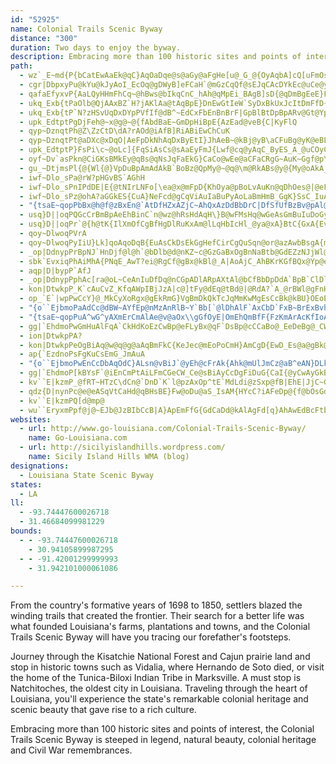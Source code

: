 ```yaml
---
id: "52925"
name: Colonial Trails Scenic Byway
distance: "300"
duration: Two days to enjoy the byway.
description: Embracing more than 100 historic sites and points of interests, the Colonial Trails Scenic Byway is steeped in legend, natural beauty, colonial heritage and Civil War remembrances.
path:
  - wz`_E~md{P{bCatEwAaEk@qC}AqOaDqe@s@aGy@aFgHe[u@_G_@{OyAqbA]cQ[uFmOsi@w@gGAgELaDj@gFtQ{oAbFo_@FmEm@oNWaEi@gEqA{Fai@whByGqVyAqH_D}ToAqPyG{jAaFq~@i@_Iu@mFkDcNcEeLwIeXoFiQeWkw@uOeg@kBmJaCqQeAsGq@qCw@gBq@gAoCeCem@se@cEoCkCcAmCs@{]aEgGmAwLkDqDmBqBeCiPs^mAgD}@mFm@_Go@eEiAcDcPc[iBmGWsBYsF`BeZMyDq@aEiAgDyHmLeK{R_GcKcCeBuEuAmBU_RY{Ea@mDqBkDiDe@_Aq@mAyB_H_AsDuPuj@kBeDaJiMoCmFo@yBiAmFWkBIqG?{T_AsHqIaBwIqCwCuAg@e@_Gke@B_Bb@{F?{Cs@yByEgEyAeBm@yAe@sBWmB_AgCkEsEc\oUmAkBiEaJ}UkSwB}AmLwJiAmAoPwWsLmQoC_DmMoLaFyF_IoMuIwP}G_OqA{DGa@eBiWaBmIyZmiAuA_E{FqT_DmK_DgJgHkQuTkg@yA{DaBoFwOcl@_Qud@cC_GuAaCcCmDyEeE}EmCuDyAaMyFyBmAoGaFmd@gc@kk@{m@uAeB{ByDmEiJaByCcCyDgGsH_BgBiCmBaNkI_B}AgEgF_CwEsJ_\aBgFy@eBiAsB_DaEuImJ_FmG_DuFmAgDcBwGoEwZa@oByAkFqBiFoCkF}LwPwEuHcg@c_AyBmCyAyAoEyC_FuAoP_BqCo@eBi@qC_BgEyC_Y}SyDESEiPyKgBuA_DyCeAyAsFuLkPs\oR_a@wEyK}AeEgCcJyAoGgA}Fk@mEaEq`@sIcu@cKe{@eA_HcA}EqUe~@eAiCmAoI[kE{BkaAGwEFeCZmDZsA|Hw[pAoGf@mDTeDB_IOiEe@kGKuFp@ur@^aJ|D{o@DgDQyDkLmaAsAyLGqAyBqSYmBw@yCiAkCsX{i@iYal@M{@kBaFsGeSkC{KqB}KsA_JwDyZy@aJiGkd@aBiNy@uEqAsE_A_CmAaCeD_F{CgDyDsCoDqB}YaLmBaAsBaB_AeAcDeG]a@wSyl@qEuNo@sCoAoEiJkX{DeKaH_Se@_Cc@}E?gEl@cEpCuM`C_JvF}WVYlAyFp@y@mAsAaEgBqE{CqDk@cCV_Nl@eAY{GqEiASiVuAOB]^g@DsGe@aOg@iMp@sLQ{[d@ePAoCTmHrAaJ\wCKiTsCcDS}CCqCNcEh@sBx@wDxB_CdAiE|@mGZcDF}BSeFaA_DEoBLgPdDmIx@gCJeBE{Fk@iReFsLgCoC[sJYyFi@oKyBqLuC_GgBoDmBqAeAkAqAcC{DqA_Dm@gB}@_FgDci@KqDBcHRkEjBgQ^iFNgJZw`@XcJfSiiCJyCMaFiAaJs@iE
  - cgr|DbpxyPu@kYu@kJyAoI_EcOq@gDWyB]eFCaH`@mGzCqQf@sEJqCAcDYkEc@uCe@yBcCwGsPib@ae@wdAk@yB]kBO{BKqOGoAaAiGs\_bAoFgO{CmGoCaE{AgBo[c[iDeEkCaFgNc\kBcCqAeAwB_AeAQqZeAoDY_Cg@{CmAoCaBeA}@uBeCak@_}@_C{Es@_CgAyEi@mDUuDIaH`@i[DaJyAi[c@gHSsAaAyCmAsBcC{B_GgEuBwB}AmCaAgDe@mDkIypAs@iG{@sD{AuEuOq^gB_DiBeCgYe^{CmCoXkTuM_JyE_Bu`@qHcHw@}R{@uHi@}D_AgD{AoCyB_YeZaJaJ}@eAqAyBmA_Do@eCyMev@wAe^BsCVyDf@sCdY_fAp@sFhFuo@`AiF\kApAsC|Si`@vBuEff@soBt@uERmC?}AeAyjACcAqAeMSqUOiSv@_FWwNKmRtGCiAqGOuS?{A|@w@o@yx@@yIL{Ab@mBtIeRtA}D~@gErBaNh@kCd@gBtCeJf@uBBy@?yA}AqWeF_q@eCof@WeCq@gCiAaD}Skh@}JqWiG{NmFgNaBiFy@gDaLi_Aq@mDmBgIsIyZi@kAmAkA}DmBiT{HgAG_D@KwMBej@SmGm@aGasAikHkA_IgAwKkCgd@kAwWm@qGy@_Fqc@ugByY_mAoOcm@_HaZ}@aDyDiPKEqZ{oAaBaKa[_hCsBuOcHgm@uAyKSu@aLw_AqBuR}f@uzHYwGU}NeAutAe@qWa@o`@IaCW_Ca@{B}@sCk@wAgB{Cgy@_}@iBwCy@iBiAkDe@sB[qBWiDiA_k@WwIY}Dgu@}kHiAyIiAqEiA_DifAibCkDsIkBuGcAoFqA{JuAkI}Iqp@m@}H}Bot@]oGuAoMiWkhB{Fc^{Fq[eCsSaEgf@sAqLcBgGmQs_@wDaJiHqRkUgp@{AsGg@kDYkFBqJt@a\d@yNZqTtAqd@TwMf@mSBgIOuDy@{OmA}NwB_\k@yLu@aHqAcQuHem@aDsSwI{o@iKst@{BiMqAkGqGgWkHuUaBsEoMm`@kFgRsCwLaDyLsZ{t@iC{GqAyEY{A}@iMy@mWcKmqCSuGCmGx@inBZmi@j@gr@Ngn@x@crADoQxAkiCH}^VeW?}Og@wFcTsfAUkBCoAFsAh@sEdAwCtAsBhA{@~A_A
  - qafaEfyxvP{AaLQyHHmFhCq~@hBws@bIkqCnC_hAh@qMpEi_BAgB]sD{@qDmBgEeE}FoDsFi@cAmAmEWoBC_DF{BdF}`@R_DFaEc@_Fy@sEs@aCqDiGmByBoIsKyc@ai@eFyFqEgGyAkCeAiC}A{FeAyGwLylAaBuH{Sur@wCkGgA}AeJsJaByB{Uop@oAeDiA_CiCiDcAw@oAm@y^gJqEgB_DaCmBwBcBuC{Swi@kVqp@iDeIiu@arBySui@uMc_@kLsZmJ}Wyd@snAkS{h@qv@auBgCgKkBaM_[gpDqEyc@kLawAsK{nA_BcTmAyLcRa`AkHi\}Hk_@{FsWqAeIq@aGGaEe@sLuAkUS}t@J_r@KiHSqA]mAsDeFk@g@iCuDcJaIwA_BiAeBQsAAeBFsAFs^Mcc@FoGLwB|BoId@oIHmDAqGXag@f@{Bt@mFlAmD`DeFgDmAaBMcLC_Ai@m@}@KgIKaCi@qBuB}Eq@w@eLgRaLkSgBqCsGcM_JqTaGgK_@y@s@aAwBaKa@}@w@gA{ByFkHaL]kAS{CRyDl@gCvBgFz@kA`IoNlC{FfJoObs@}qAzByD|Zek@pBaEpJwPjCsHj@kEFuEcFe`@UaD?sFL_DRaBr@qDxAeE~MeYbCaDjg@ex@|Zeg@`EkG~BwGfHyo@lBmIhDqQ|AaKdAaS|ByYp@mFtMqj@fBwLp@mDZ{DtAmLzAoJz@gHbCmLhA_BrGoGra@}[bEyCrCuC`EqGflBscDpMaTzdAyhBnhAgmBnAkEvBcNrGmf@xMeaA~J{v@bDcThOygAjL}{@[sLUuCq@sEcCkU_@sIFqX^kc@XgDl@sDbBsFjAaCrS_^~BqC`CmBnB_ApBo@bf@wMxKgChBiArAqA`j@e^dKuHfBkB`BmChcAgvBrAeCdB{BjcAc~@|r@in@hwBymBtpB_hBhMyKhhAgbAxIiIrx@sx@fYkXzEmFfB_C~AgChDmGzB_FdA}C~@_D~Kgb@hQet@tA}Ix@{J~Dq~@`ERl@yJp@iFf@mGvGo{AfAqYbEw`ARoEXsBt@qCpAoCdB_CtDyDlGaGvAeA|@g@`F}AlCmA`GgH|@gB^gE
  - ukq_Exb{tPaOlb@QjAAxBZ`H?jAKlAa@tAqBpE}DnEwGtIeW`SyDxBkUxJcItDmFfD{BzBwAhBkAhBiClFaMhZo@`CsChTaAdDeMjZgB`DaH~Iq@PiAhCmEpg@FfDhBpPCdC[zAcGnPmF~OmBtD{DpEiAbAyAbA}KlD{UpMuCjAuEpAkClA}UjSqXrV_CbCoB~C_E`JcCxGmWbrAcBtJuAdFyPxb@kArBgOtS_AxAu@nByPfp@sBxEcDnEoD~DgBvEc@zC{Bzg@OlB_@lB}@jCsPba@yMrZuDrIuA`CeArAeBdBqBrAiDrAc`AtRyJxB_Bl@wCvAuDfCk_@~Y{CzDaA|Acn@flAaE`HePh[kJjRwLtS{LjVyD`FcEjD_FlCwBv@_}@vT}d@|Lmg@fMcElA}DvBgDhCwr@lu@iG|FcExCsDvBsGzCeDjAoHrBgMxEi~@xYsmAba@gRbMi^vVuMrIqNbKkU`O_BrAq@r@_B~Bk@vA_@`Bq@hHkErk@oDpSsElUqAnEgClEgKrHkInFoC~BeFlD_CxB_ClC{BfFuAjGe@~EmEt_@}TvgBy@xCy@tBmIfNgDtE}DpEmDzC_EvCeoBzjA_FxB}E`BoExBqDpCeDfD_DlCsqAhw@uIfG{CxCsC`DuOzR
  - ukq_Exb{tP`N?zHSvUqDxDYpPVfIf@dB^~EdCxFbEnBnBrF|GpBlBtDpBpARv@Gt@Yp@k@jMcPjCyCrTuPz`@}Y|N~e@td@oS~LmMtAyB`AcCv@cDzAuPhA}I|Xw`Bn@_ChAaCrB_D`AeAnCuB`D}AfDmAjDy@xDe@bCKnFHxFt@ta@zIfCVtBB`BKnvFup@vAChBJrB`@zg@lNpC^rB?bDY~f@eFbEgAxaAw[lEaBhAs@jCeC`a@wb@nByAzBaAtA_@rDY|y@S|FQlCm@fUmMjCs@|BGrC^tH`DnEzBbVjMv@f@
  - upk_EdtptPgDjFeh@~x@g@~@{fAbdBaE~GmDpHiBpE{AzEad@veB{C|KyFlQ
  - qyp~DznqtPh@Z\ZzCtD\dA?rAOd@iAfB]RiABiEwChCuK
  - qyp~DznqtPt@aDXc@xDqO|AeFpDkNhAqDxByEtI}JhAeB~@kBj@yB\aCFuBg@yK@eBLyA|a@q}AvDoPxBiMnAmL`V{qBdBmKlImb@tGk[^eAlAmCdA{AhJsKdAaB~@qBl@_DJuACyEF{EmAsKGkBJ_BP}AhB_JbBiJ^mEdAqF|@aEvEcPzViz@zLeb@jByF`BmGjAaGh@uDxAsP|Esx@~HgmApAkIbGoTr@cApDgK|EcPvn@gzB~Uiy@tFuQfBiEfEaIdBeC|r@c_ArB_Bp@OtKw@vAJvBz@hPfRp@RlA~@nKlLpAfAxElCbCl@zGj@lIXnX~AhCDpD_@tMsD
  - upk_EdtptP}FsPi\c~@oLc]{FqSiAsCs@sAaEyFmJ{Lwf@cq@yAqC_ByES_A_@uCOyCPoPIez@^}EvC}Qz@oD|@gCtCsFlBqBx^cVzLqM~FsFt\uVvBeClAiBxAsDl@_Cb@gCXqEEoD[mEq@eDcA{C{KwZaAaE[yCIeBCoWFiCpD}eA`@yCzEkSx@yE`Fgt@d@gDj@_C`AiCp@wAxByCfBaBvGmEhDwCvBmCxG}GfBkCpA_Dl@{BhBgKxAaHf@mFF{BG_Do@aGs@qCgAaCaCsDgBqDiGyNu@}ByBoIe@kDm@uHOmEKal@q@sa@JgCPeBhA_E~@gBvYyd@b@}@TgABkBIy@mF_Ts@sEKeEYuf@G}q@NqE`@uC`@sBjFaPh@qB^oB\yDHeH_@oF_AeF{AyEmFoKeBoEm@mBmAaFy@}Fg@{GGsFn@ga@OsFOyBy@iFc@qBwGiSiAeFeAcGq@eJi@o`@e@cGYmBaDoQu@mCqAaDiE{GmA_CiAyDc@uCYeMOcQOsENmDNgA\uH]gLG{LV{GGwDzUBvEPtD`@zCf@jIxBR[Fq@}F{SqE_R_AeIe@wLCqBF{RC{NCsAy@cLKeGNug@L{IbDsj@BsAUoEyAmXW{AWkAu@eByEiIiB_H{@uBaAgAoAq@wAYiAEuRdAiBXyG`BwBDeBKqRiBq[wGuASuAE{AJoCj@sj@rMyAFyAE_Ce@_CmAqAmAm_@eb@iFmFez@gp@ok@ol@cCyCsYi`@iCwD{@cBkB}Dgc@wiA_Qsb@oA{Ec@eFCuBl@er@]cEg@cDaA{CiP_a@wGiO{o@c}AiGuOqBgEkAqB{EiFwd@wb@aFiFaYwWqGyFuBwAsCsAqUgKcBi@}i@oV_DaBuE}CuEgEiAmAcEoFk@wAgB{FeAmBkCcC}@a@uA]qSgCwCmA_CsBoAkBqA{D[yCeA}OeAgGuAsEcCoFwMsSkA{BcLoVcCoEaBeB}@m@aKeFkAw@{AuAiBeCqAgE_@uBa@kEi@aJs@mGeFqUiAsC{AkBkN{Lc\eZuA{AcA}Ao@uAaAyCuRmt@aFiQqGkXi@eDe@}FqBqgAuBeh@YoDi@aDaCmH{M}XkDgGsOuTiCyEyBmFc@gAy@_Dq@sHmBa_@GqCm@oIeEiZKaDlAoPh@gDq@_@oDyCuAyAgBg@C?
  - oyf~Dv`asPkn@CiGKsBMkEy@qBs@qNsJqFaEkG}CaCo@wEe@aCFaCRgG~AuK~Ggf@pY_p@v`@cC`BkF`FwVj[iIxJs^ld@}BrBqDfCqj@d]y@n@{BzB_rAlsB}EhIuE`HaFfIiBlD{BrFg@jB]`DC`RsDx|@G~IFvOQ~E_@zHkAvQiFzr@WpAkUnw@cCvH}BxEa]`l@eBlCq@vAsDlGqAnCaA~Ci@dDYpFs@xx@QlDa@hDs@bDaEvMeh@rbBkAvCm@dAcBzB_ExDka@r^_N`MeFdF_}@fdAiKlKgHtIwWtWkIhLiE~GmK~NuvAfpB}FdHmHlH{nAdaA_I|HyEdGclCjdE
  - gu_~DtjmsPl{@{Wl{@}VpDuBpAmAdAkB`BoBz@QpMy@~@q@\m@RkABs@y@{My@oAkA_@qLn@mEXiAMwGmDyEeD}YyVoXiVgFgE{DwDgJ{Hm@s@Sm@ViLyFO_s@{CgAM_Ac@}@gAkCaE}@sBeAoHu@eCk@s@c@}@{F{GcCeCuAy@eFsEeAa@m[s^w\i\aFiIcGgOaAmByByCiDmD}o@gm@w@g@}B_AiBYkNA
  - iwf~Dlo_sPa@rW?pHGvBS`AGhH
  - iwf~Dlo_sPnIPdDE|E{@tNIrLNFo[\ea@x@mFpD{KhOya@pBoLvAuKn@qDhOes@|@eF~CqV`AaGp@yCpCsFz_@gp@tAyCv@iC^mBtDqc@x@gHj@eEZgAbCoFzPgUxJwLfFmH`T}WfNuQxA{AzGyFn}@mt@hAkAzB}DlLiXnNmb@lDsHnAgBzAiB`HcFj|Aoq@`EkB|BsAzAsAjC{DtFyKxL}S`AmCtR{nAb@eBj@sEV_De@}\c@cGkA_K{^uqC]aFSmKa@iD@iGOcI_@uG[yCu@aEYwCU{C?sA^mCn@sB|E}TbDeLfAuEj@mDtVkeAr@{GFqBMwNw@gGaN_q@y@wOOoIN{Hh@eF`BoL|@eEdFuN~BgFlGyIvMuLj@YnHoDpk@oTxFyCdFsDlC_CpDuDf_@qf@`CuDjIsK
  - iwf~Dlo_sPz@ohA?aGGkES{CuA}NeFcd@gCqViAuIaBuPyAoLaBmHmB_GgK}SsC_IuAuCiB{B}IsGuDeEaJoPmIoNyBmFu@oCaEyV_A{GmU_zAuAyHa@{AcCeGaGqP}E_Mk\w{@uAmE_BiGo|@acGaAyFm@aC{HoWcxAsuEmEuMcFgQm@uAsB_DmC_CunAo{@qB{BkBiDyd@mmAkKuYaLiYcg@wsAyMe]aC_HmBiHsCsNu@kCsDkRoCgLu@uD
  - "{tsaE~qopPbBx@h@f@zBxEn@`AtDfHZxAZjC~AhQxAzDdBbDrC|DfSfUfBzBv@pAl@`Ab@jA|A`LrAnCzDjFk@fMi@lEwGxTmF~LWz@WdBUlE?`BZdPRzDvAtK?jBQbBgAxCuE`JeQ|^{HnOyAjDYnAOxC_@j_@e@pDcC|DgHrKkX~_@aCrCoObO}@lAcA~BSjBGjBZxSEjBQdBeAxFqAnEaAzEoJ~h@a@lA}FrLg@fDo@xI{@dPOdAy@tCyF`Pe@dCmGzd@u@pC_ChFSpAyAtNe@zFoDlp@?lCXzB~M~m@hAtFJdAq@hWaAvW[dBiEbRSfBc@nThB~XBhB?fAaBdU?~CZ`BnMxf@\\x@pAhBjJpLb@r@Ld@@p@StAg@dAwFzI_AfAcE|Du@nAeE~RuAnF{Rbq@qDfMQdAGlCvCth@JxCGdAO~@eFtLW~@QdB?fBpAnLHfBNh^OxXD~@P~AbDzLrJfPdBnBnThPfAvA`@lANjCF|QTbvBF|@V`A`ArBzBfEpDjFpDhHyAfA"
  - usq}D||oqPQGcCrBmBpAeEhBinC`n@wz@hRsHdAqH\}B@wFMsHq@wGeAsGmBuIuDoGyD}EeDeq@_f@sC}B_LmHij@}`@cBgA{GkDyEaBs@_@e@EsIqBqKaAaPKsa@PwFj@mCx@mB`AiFrCyMnI{NdIyStImGxBwLlCwRl@qYPu}@Qk^D}_@K_XBke@Kee@_@wQY}Q@iqAm@e_@JiRKa|@BuPJmp@Qeh@CeMHeZK_HQcC{A
  - usq}D||oqPr`@{h@tK{IlXmOfCgBfHgDlRuKxAm@lLqHbIcHl_@ya@xA}BtC{GxA{Ev@aEz[{vCbBcH^a@`ByCjR_R|EqD`Y}Pp`CiwAzG}ElBoCfg@_aAnJuL`ViWd[}[vGuGhC_D~CaDxAeAxJaEhASr[R`BRzSfGpEfEdKtKlDjFfGzK|E}EpEmB~VcI~GkBnnBsb@vC_Apg@gL`MgC|w@aQhd@gK|DiBtBsAjKmJ`FfCvNvBnDT|AA~Hc@bIg@`Ce@tg@iO
  - qoy~DlwoqPVrA
  - qoy~DlwoqPyIiU}Lk]qoAqoDqB{EuAsCkDsEkGgHefCirCgQuSqn@or@azAwbBsgA{mAsDqCmF_DaOoJsBsBu@_Aq@aAsAqCyAmFeHmc@y@sDqA{D}M}ZqAkDk@aCm@gDsI{l@iAmFcBgFuQ}_@yDsHgu@seAwWm^{FsFi\oXmd@q`@wL}JiDwB}hCioA_Dy@
  - _op|DdnypPrBpNJ`HnDjf@l@h`@bDlb@d@nKZ~c@GzGaBxOgBnNaBtb@GdEZzNJjWl@dElFjX|@xFbEx[fAlHGxFwAvWy@bIqBxNy@vNj\lJ|B~@t@l@d@|@R`ABdBSpJB~@ZdCpApDrBnCjKfIxB~B|Yzo@vGpLhBjC|BlCzC~BfXfPvNbIhDxB`F~ArCVnDCnCWxE{AnKgGVa@tHcE|ASlr@Ef`@SvGDvJ_AtKsB`EsAzB_AlFmC|T{Ofz@om@bH{DnHmCbAWd|@cRtEw@vBUdBChEp@rCz@bF|BlFzChEvCrHtHdFzGpF|JtGdRdFjPh@xApAlApBj@lK~@f_@dC
  - sbk`EvxiqPhAiMhA{PNqE_AwT?ei@RgCf@gBx@kBl@_A|AoAjC_AhBKrKGfBQx@Yp@e@lBaC\y@xAmFjHeY~CmKjYel@lFiLnBaFjBmDpBgCjB}AhBgAlCeA~FgA|UkDpDs@hEiB|A}@zFiErMqK~B{B~DaFfxBijDzXy`@lAmCbGaP|@yC|BuK|@uChJwT
  - aqp|D|bypP`AfJ
  - _op|DdnypPphAc[ra@oL~CeAnIuDfDq@nCGpADlARpAXtAl@bCfBbDpDdA`BpB`ClDlDvFpEjBlA|a@vVzD|AtB`@zFj@lNZhf@KrGg@nIgB`BSvDIjGa@lIeArDKpABnJl@`P{@rL}AzIHzCZjCj@jDjAjCnA~E~ClE`Ff@pAn@hErp@AzCEBSN_@G_Lx`@?`AA`ASh@w@ZyBGuGTgFRm@t@w@r@SpAG~[EhAIv@UhAs@xQgMlCmCnRwYrGeGlB_CpH}M|CmG~A{DhDaKd@yBb@qFvAoLj@{GZoPd@aEb@yBRyDPgFCoGGcCMm@cDoKcCoJcBgMaAmJgHwXiAyDOaAqBuFgBqDcCoDoHgJkDaFqByFiZw_Aa@kBqAuJ
  - kon|DtwkpP_K`cAuCvZ_KfqAWpIBjJzA|c@]tFy@dEq@tBd@|@RdA?`A_@rBWl@gFnHgAj@cBh@dG`b@fJls@rCdS{OpEsBhCoI`OuD~Fw@z@oA~@eBx@iA^
  - op_`E`|wpPwCcY}@_MkCyXoRgx@gEkRmG}VgBmDkQkTcJqMmKwMgEsCcBk@kBU}OEoEOqAIkA_@yBkA{CyBi`@iVoBy@uTiHsW{HcDq@gHq@{COcc@WsCk@uIyBkl@uPqJmBuKoC_L_CmCcAaGsD_CoB{BsC_SuZmBmDs_@ao@kDmFwOmRwBwBqDgCeGqDq@{@aGgLaA{AsCyCeAy@oBkA_PsHcD{BqAmBu@kBuBcJkAeEs]_dAoCsJOgBGuDFoBNmBd@iCh@kBlMiYr@sBnAwFPyDA_CYaE]_Bi@qBsEmLu@cEYyc@iGknAOmBCcNa@oFcByKuIsd@wCoLeAeDsB_FwDiHaF_IsQ_X}Yea@}\q]_LoJsH{FqZ{ZqWeUaDgDcCyDy]ep@kD{FqGuHsC_G_Qw[{DcI]kAc@yC_@qX_AiFmCkIq\op@uBuE
  - "{o``EjbmoPaAdCc@dBW~AYfEp@nMzAnRlB~Y`Bb[`@lDhAlF`AxCbD`FxB~BrExBvh@fL~B^|G`BdGlE|ClEpFrKpDnGhM|QdCzGfBpGpAzIR`CbLpgBpAtMpAbHzMvk@zHxXjId[fyBpuIhAhGVtGKtCg@rD_DrP]zDJ`FvGxj@|]ztCj@lFZzJOdEm@bFeArF}AxEaBrDkB~Cee@th@gk@np@sCpCyBbByFbDaeC~`AiNhHaGdE{FxEcJnKsEzGaFdJcDhHuFrN"
  - "{tsaE~qopPuA^wG^yAXmErCmAlAe@v@aOx\\gGfOyE|OmEhQmBfF{FzKmArAcKfIoA`Be@|@s@lCyA`Iy@lGg@rL_@jQYjCmGlXoA~BmBdBeCz@mD\\sdAv@aDHgEGgD_@_`@aI_AM}C?k]xA}Ef@mNrDoCfAmF~CuC~@"
  - gg|`EhdmoPwGmHuAlFqA`CkHdKoEzCwBp@eFLyBx@qF`DsBp@cCCaBo@_EeDeBg@_CWqNyFaBYwDJcIyCuEm@wCLyEjCoDt@kPxAmGbAyGr@qKPiIeBcJyGoBgBuLgGmUmK{Hy@kBk@}@m@mGsGqAu@mZgM_Cw@iAYaBEuUVoRk@_CJiFK}FMsDgA_C_B}Y_^oHkJgA{B]kA_BiIiAyCeBaC_DiCwXeTgDmB_CeAuTaIyGsCig@gReCo@{BQyEXaEjAmP`IwXzL{L`HiB`CcBdEmIlf@oA`GuPjdAkBrIm@hAiBnBcB`Au@XoCP}DDmLKuLDiDLaCx@cC`CeBlDmWfv@a@fBSrAkBhSq@pEuAnFqA~CgUxa@aGnLkCjE}CvC{K~G}@r@mKnJyAvB_@lAk@fD}Brf@c@fHI~DB`FjCfr@Z`L[pp@Ij@DxCJpAZhAz@dGtAjWt@hMR|AxFpW\dGBzEtBvTvBvXZxIG`B[jAwHhNi@~@mAfAoLxDsWzMmCrByPhRmTbTq@lCKrAJzEb@bG{C|OyBlI}C|IwPvc@E`@Ed@Rr@`AjBj@jB[zC]lBPxGCt@Mh@o@fAi@fBKrBx@lEvD`OtNhVnAtGx@`JNzI_AxJgAtCWrB?x@\~BlBjCx@z@lBdA~KdB`A?|@QrCsAt@SjEFtFgBjDq@jDDtERr@J`Ab@dFbFb@l@n@dBLl@@xAa@vZ@pDTjA~@tB|CfD~H`GrCjC|CfBlCxCvAfAxE|@dBfAfBxB|@fB`@vCFrBGr@m@t@e@RwCTsBz@u@j@SZI|@TnArCvGtDtG`@rBCvBcBzCAr@Dj@fBzDlEfHdBrB`BlAtDbB`At@Vr@`AvAbG|ENbBA~@e@bE[rA_@bAkAfBo@zAI|Ab@`AxBbDLh@]lCVv@~@dBNdA?z@
  - ion|DtwkpPA?
  - kon|DtwkpPeOgBiAq@w@q@g@aAqBmFkC{KeJec@mEoPoCmH}AmCgD{EwD_Es@a@gBk@}Ks@aAc@aAaAy@mBoIiYeCuG_AkBw@eA{BoBoQuKaLgGeQaEiAc@aAu@iGwHu@uBUyBGsF`@gB`AsBjCyDtFkG`FiHd@yANmACyA_@yA}@sBcAyAcAy@mAm@sO_EcDeAgCqA}BaBaAsAsEcIc@qAoBuJg@}AoJwOmAgAk@]}@SsBK{@G{CVkC`@mBl@qBvAwAxAwC`Fk@nAuDrTm@rB}BxDsHnJkCfAkd@r@aBAqBe@sAk@eWuQiBoB}@kBi@qBKwCNqGl@aH`EqMrCmHj@yB\sCb@yEB_KKgAu@yC}AgE_Nsc@qCgG_GuIwCsDsGaFiB_C}@aCSwBBuCr@yCvG}QdEsPbKqz@pJ_i@l@yBxEoI^_BFaCeAuM_@eGFmDb@yFvFmi@V{FrAcOn@gB\eDb@mMtAuLTuPB}MJ{Dn@qIv@{Cb@_D^gFpBcMlB}Nd@mGjAei@SuBmA}FqAoES{JtA}S`BaO\oOxFyg@VmA~JwVf@eCj@{PTmAjA{BhAyAz@}BfAyAnHoMzB{C~C}BtB{@nBa@~SkCbSeDnFuAbG}BnPiI|AeApJaFtFyBtEwAdGu@dGa@nB@`BP|LYtX_BxAEhAFfBx@dClFx@bAbAl@n@NbWvCdC?`AKhD?rJfCzExAzFbCbj@xWfHxDhKfMfKvJlA|AzAnCbAdDbC`PFrAGzFrBhPJfN~BdTbDhTfC`KnDdKtCnMrGxThF~L`BlFtF|U~AhJnDdXbCtNP~BR`Kz@rMThKCbMQ|Ae@fB_E~Fi@`BWxBFxF}K|_A{BjJaKv\iEtKIp@aCdEyDnDkGxEcZbRsDdAgYxDuEhA_TpDyAR{FGuBWkAAyBXgG`EqDxD]r@YrA_BtNQbKDdFaAfEClBJdGOhHq@fPWtIz@rOPxAjEvNxBrJ~EjQlCrFlNhThA`Dl@lD|@~BfAfArG|BzOtBhAj@fd@~[lCxA~JdEM|w@d@v@dCrAqeAzlC{BjHqCjNoLdkA
  - ap{`EzdnoPsFgKuCsEmG_JmAuA
  - "{o``EjbmoPwEnCcDbAqOdC}ALsn@vBiJ`@yEh@cFrAk{Ahk@mUlJmCz@aB^eAN}DLkBX}^xCsCFqAXyLdAsH`AyDVuLrAkC@kD[eEmAkJmBgM_Em]sIYYkTmFeAM}qA}]wKkBgs@kJgDCgYpByg@fCkc@rCkQx@kNrBcl@tLgBPuA?asAkImPaBwCG"
  - gg|`EhdmoP[kBYsF`@iEnCmPtAiLFmCGeCW_Ce@sBiAyCcDgFiDuG{CaI{@yCwAyGkBoMYuEMkC]uc@[qEi@aEs@aD_@eAsAgCwBmBuN_MwEsDiDsBwBmB_AsAkA{Bq@sCc@qDGaK?saAi@eDYgAcA{ByCkCei@o[oCuBqByC}@eBq@aCoH}RyFsPaGg^yA_EyNqZkU}\}HcImAyBqFsLaA_ByB_CmKqJgPiT_z@mf@eLyLeOeOkDkEeAmC}Lgx@u@wFi@cUG{JIeCi@mDo[khAcXop@mAmDqEgSaAoDoDcQuPst@iEyRuBaLeAeEy@YFmCCeBSgDwBmJuJse@WcFHqD`AaJpLyy@z@cErCcJrqAmzChNy\xIuRzCsEvBgCxFyDtDeBrRoHnN_ElXaKdo@qWxlBuu@xp@eXvToIfd@uQtFkDtz@yu@jLwKvUiSvlAchAnH_G`CqA~Eu@tAI~EJhBRzAh@dF~Brk@f[rB~@hBf@zDb@pB?rCQrCu@|Aw@l_@{UrY_QnE_BjD_AzAYjDWp@UnFFvQr@~fBjDtIXxjAlBtKTpFZxHz@nFlA`ErAjHpCvS`Jh_Aj`@xBx@NC|]fO~D~AdJnChJxAxFXli@v@jk@f@
  - kv``E|kzmP_@fRT~HTzC\dCn@`DnD`K`l@pzAxOp^tE`MdLdi@zSxp@fB|EhE|JjC~GlJv_@x@hEHlF}@`LKlDDvBrB|d@PlMIxC{B|UMjC?lEnEjw@GvBcGzp@{Gf\q@dEQfE@zBL|Bz@lF~@xC`ArBpAhBrBxBjTtRfBpBdAzAh@vAh@vBZjBHpCdCziAC~E}HlcAab@~mDw@fIOrCAlDMhpAeAfSMzEcAbuAP~FtBtRBdBMlC}Gr_@oBdJgSxfA_Qxz@qAnHg@lGZjf@KfC_@~BmAxDuOf^eN|YgBpEmDpKkB~D{LpT
  - qdz{D|nynPc@e@eASqVtCaHd@qBHsBE}Fw@oDu@aS_IsAM{HYcC?iAFeDp@{f@bOsGdByOfDmCZ{BH{COmBYsBg@qBs@qB_AwBuAwBeB}@eAqAyB{@aCyr@epCyA{EmEgJaBqCkBgCgMiOgg@sj@{z@eaAqh@il@mAeBi@qAg@yBCm@E_BHuA|FcX`@yCb@uFr@}{@OgJWyEi@{EiBoKke@{zBaA_D{JkRaJ_SiByCmFuH}BuDqg@icAcBaCiAqAcTiRgi@kl@sBsCkCsF_BgBaBqAoHuEkCqBcf@ai@mByAuAk@{CScCF{Bp@}A~@yAxA{@rAiAtCqVn{@o@lAaBfBoBjA}Ad@_BPiBCaBUg\_KoCs@sBYiCGeDHcBTmCt@yCpAcClBcD~DyAtCkHnUwN~XkCxFyl@dkAyAfE{BdN}Kh^Yp@uAhByAnA{An@eB^uD?a_@gIiCEmBXcBn@oAx@o[x\}ArAiAr@us@p\qA^aFj@oIf@iAVkZtRqBz@yJjC_OvEmIpBwI`As]pB}HJgGRuB?{AQaXaFwHe@iLaCsMyBiDy@sC{A}Ao@aBa@wDm@uBq@_MyFuAaAqEaE{EkCkPmNqPmSeAyA}AeBm@We@GgAFmC~@s]lEm@XyBfDwAx@sVvGeIrCeARcCR}AXoElA_NvBaFbAqANaE_@qMf@yI?{Cs@eACmFb@m@GkBeA}EkAo]qAaMiDqs@kBq@L_@ViEtFmw@fo@yeA||@eAdAyObWuYff@y@z@yB~AcBp@yR`EuS~EmE^{GSijA_GcZaBiB]uCmAkSmRs\y[sBsA{CgD_UuSQm@mBiMWs@kPsOqA_BkCiJ{@eAwpCknBwS}NuDuCcj@w_@kyBc}AyLsGcIuCwKsBaEc@wbJmc@kIy@yImAsCg@qKiC}GuBkGyBwHgD_IkE_HmE_Ay@]o@aAmEWs@_@c@}wEsjD}sEihDm@YaBSo|@_CokByDeCVuEfA{`@nKcCb@iA@cYe@aBe@aIqE}I`d@{@nF_BfMs@rDo@pBqAlCoClDgBxAkAx@eJlEkRlI{mBv|@ef@pTuL~EgGrAmEZkCDypEj@}JFiCRsCd@_FdBcBx@mi@d\mFrC_ExAaALyAPmEEcTgC}E_@gGY}n@k@kISi@W
  - kv``E|kzmPQ[d@mp@
  - wu``EryxmPpf@j@~EJb@JzBIbCcB|A}ApEmFfG{GdCaDd@kAlAgFd[q}AhAwEdBcFtb@qeA|@aBfCyDhV{YjDuDdXs[`C_DnQgTtd@wl@pDeG|V{i@tAsDfBsGdGeY`Pyr@xAuHXmBt@gJGk@zAcOf@gIp@oH|F{s@dEwb@rCm^|@cJ`AkHbCuMpSy_APSlAeFp@qB|AoCfEmElVuUnOeP
websites:
  - url: http://www.go-louisiana.com/Colonial-Trails-Scenic-Byway/
    name: Go-Louisiana.com
  - url: http://sicilyislandhills.wordpress.com/
    name: Sicily Island Hills WMA (blog)
designations:
  - Louisiana State Scenic Byway
states:
  - LA
ll:
  - -93.74447600026718
  - 31.46684099981229
bounds:
  - - -93.74447600026718
    - 30.94105899987295
  - - -91.42001299999993
    - 31.942101000061086

---
```


From the country's formative years of 1698 to 1850, settlers blazed the winding trails that created the frontier. Their search for a better life was what founded Louisiana's farms, plantations and towns, and the Colonial Trails Scenic Byway will have you tracing our forefather's footsteps.

Journey through the Kisatchie National Forest and Cajun prairie land and stop in historic towns such as Vidalia, where Hernando de Soto died, or visit the home of the Tunica-Biloxi Indian Tribe in Marksville. A must stop is Natchitoches, the oldest city in Louisiana. Traveling through the heart of Louisiana, you'll experience the state's remarkable colonial heritage and scenic beauty that gave rise to a rich culture.

Embracing more than 100 historic sites and points of interest, the Colonial Trails Scenic Byway is steeped in legend, natural beauty, colonial heritage and Civil War remembrances.
